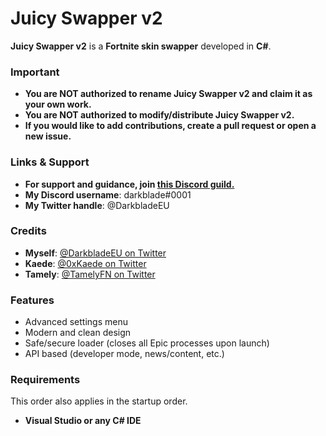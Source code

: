 # Juicy Swapper v2
**Juicy Swapper v2** is a **Fortnite skin swapper** developed in **C#**.

### Important
- **You are NOT authorized to rename Juicy Swapper v2 and claim it as your own work.**
- **You are NOT authorized to modify/distribute Juicy Swapper v2.**
- **If you would like to add contributions, create a pull request or open a new issue.**


### Links & Support

- **For support and guidance, join [this Discord guild.](https://juicyswapper.xyz/discord)**
- **My Discord username**: darkblade#0001
- **My Twitter handle**: @DarkbladeEU

### Credits
- **Myself**: [@DarkbladeEU on Twitter](https://twitter.com/DarkbladeEU) 
- **Kaede**: [@0xKaede on Twitter](https://twitter.com/0xkaede) 
- **Tamely**: [@TamelyFN on Twitter](https://twitter.com/TamelyFN)

### Features
- Advanced settings menu
- Modern and clean design
- Safe/secure loader (closes all Epic processes upon launch)
- API based (developer mode, news/content, etc.)

### Requirements
This order also applies in the startup order.

- **Visual Studio or any C# IDE**

